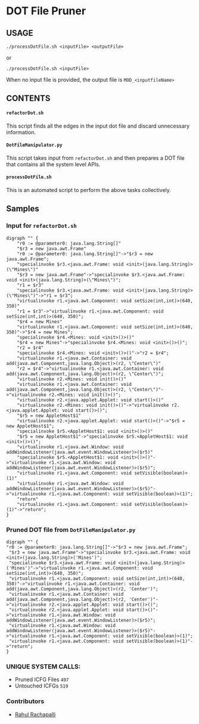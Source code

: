 # DOT File Pruner
## USAGE
```
./processDotFile.sh <inputFile> <outputFile>
```
or 
```
./processDotFile.sh <inputFile>
```
When no input file is provided, the output file is `MOD_<inputfileName>`

## CONTENTS
#### `refactorDot.sh`
This script finds all the edges in the input dot file and discard unnecessary information. 

#### `DotFileManipulator.py` 
This script takes input from `refactorDot.sh` and then prepares a DOT file that contains all the system level APIs.

#### `processDotFile.sh`
This is an automated script to perform the above tasks collectively.

## Samples
### Input for `refactorDot.sh`
```
digraph "" {
    "r0 := @parameter0: java.lang.String[]"
    "$r3 = new java.awt.Frame"
    "r0 := @parameter0: java.lang.String[]"->"$r3 = new java.awt.Frame";
    "specialinvoke $r3.<java.awt.Frame: void <init>(java.lang.String)>(\"Mines\")"
    "$r3 = new java.awt.Frame"->"specialinvoke $r3.<java.awt.Frame: void <init>(java.lang.String)>(\"Mines\")";
    "r1 = $r3"
    "specialinvoke $r3.<java.awt.Frame: void <init>(java.lang.String)>(\"Mines\")"->"r1 = $r3";
    "virtualinvoke r1.<java.awt.Component: void setSize(int,int)>(640, 350)"
    "r1 = $r3"->"virtualinvoke r1.<java.awt.Component: void setSize(int,int)>(640, 350)";
    "$r4 = new Mines"
    "virtualinvoke r1.<java.awt.Component: void setSize(int,int)>(640, 350)"->"$r4 = new Mines";
    "specialinvoke $r4.<Mines: void <init>()>()"
    "$r4 = new Mines"->"specialinvoke $r4.<Mines: void <init>()>()";
    "r2 = $r4"
    "specialinvoke $r4.<Mines: void <init>()>()"->"r2 = $r4";
    "virtualinvoke r1.<java.awt.Container: void add(java.awt.Component,java.lang.Object)>(r2, \"Center\")"
    "r2 = $r4"->"virtualinvoke r1.<java.awt.Container: void add(java.awt.Component,java.lang.Object)>(r2, \"Center\")";
    "virtualinvoke r2.<Mines: void init()>()"
    "virtualinvoke r1.<java.awt.Container: void add(java.awt.Component,java.lang.Object)>(r2, \"Center\")"->"virtualinvoke r2.<Mines: void init()>()";
    "virtualinvoke r2.<java.applet.Applet: void start()>()"
    "virtualinvoke r2.<Mines: void init()>()"->"virtualinvoke r2.<java.applet.Applet: void start()>()";
    "$r5 = new AppletHost$1"
    "virtualinvoke r2.<java.applet.Applet: void start()>()"->"$r5 = new AppletHost$1";
    "specialinvoke $r5.<AppletHost$1: void <init>()>()"
    "$r5 = new AppletHost$1"->"specialinvoke $r5.<AppletHost$1: void <init>()>()";
    "virtualinvoke r1.<java.awt.Window: void addWindowListener(java.awt.event.WindowListener)>($r5)"
    "specialinvoke $r5.<AppletHost$1: void <init>()>()"->"virtualinvoke r1.<java.awt.Window: void addWindowListener(java.awt.event.WindowListener)>($r5)";
    "virtualinvoke r1.<java.awt.Component: void setVisible(boolean)>(1)"
    "virtualinvoke r1.<java.awt.Window: void addWindowListener(java.awt.event.WindowListener)>($r5)"->"virtualinvoke r1.<java.awt.Component: void setVisible(boolean)>(1)";
    "return"
    "virtualinvoke r1.<java.awt.Component: void setVisible(boolean)>(1)"->"return";
}
```
### Pruned DOT file from `DotFileManipulator.py`
```
digraph "" {
"r0 := @parameter0: java.lang.String[]"->"$r3 = new java.awt.Frame";
 "$r3 = new java.awt.Frame"->"specialinvoke $r3.<java.awt.Frame: void <init>(java.lang.String)>('Mines')";
 "specialinvoke $r3.<java.awt.Frame: void <init>(java.lang.String)>('Mines')"->"virtualinvoke r1.<java.awt.Component: void setSize(int,int)>(640, 350)";
 "virtualinvoke r1.<java.awt.Component: void setSize(int,int)>(640, 350)"->"virtualinvoke r1.<java.awt.Container: void add(java.awt.Component,java.lang.Object)>(r2, 'Center')";
 "virtualinvoke r1.<java.awt.Container: void add(java.awt.Component,java.lang.Object)>(r2, 'Center')"->"virtualinvoke r2.<java.applet.Applet: void start()>()";
 "virtualinvoke r2.<java.applet.Applet: void start()>()"->"virtualinvoke r1.<java.awt.Window: void addWindowListener(java.awt.event.WindowListener)>($r5)";
 "virtualinvoke r1.<java.awt.Window: void addWindowListener(java.awt.event.WindowListener)>($r5)"->"virtualinvoke r1.<java.awt.Component: void setVisible(boolean)>(1)";
 "virtualinvoke r1.<java.awt.Component: void setVisible(boolean)>(1)"->"return";
}
```

### UNIQUE SYSTEM CALLS:
* Pruned ICFG Files `497`
* Untouched ICFGs `519` 

### Contributors
* [Rahul Rachapalli](https://github.com/rahulr56)
